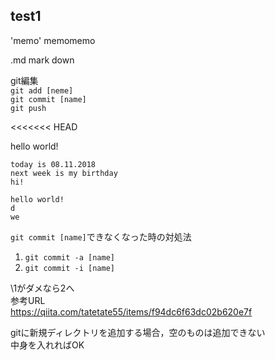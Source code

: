 ## test1
'memo'
memomemo

.md mark down


git編集  
`git add [neme]`  
`git commit [name]`  
`git push`  

<<<<<<< HEAD  

hello world!  
~~~
today is 08.11.2018  
next week is my birthday  
hi!  
~~~


    hello world!
    d
    we



`git commit [name]`できなくなった時の対処法  
1. `git commit -a [name]`
1. `git commit -i [name]`  

\1がダメなら2へ  
参考URL  
https://qiita.com/tatetate55/items/f94dc6f63dc02b620e7f  

gitに新規ディレクトリを追加する場合，空のものは追加できない  
中身を入れればOK  
